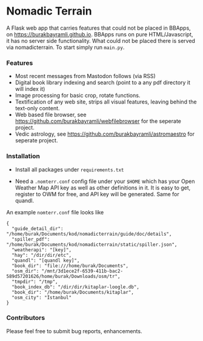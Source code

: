 # Nomadic Terrain

A Flask web app that carries features that could not be placed in
BBApps, on https://burakbayramli.github.io. BBApps runs on pure
HTML/Javascript, it has no server side functionality. What could not
be placed there is served via nomadicterrain. To start simply run
`main.py`.

### Features

* Most recent messages from Mastodon follows (via RSS)
* Digital book library indexing and search (point to a any pdf directory it will index it)
* Image processing for basic crop, rotate functions.
* Textification of any web site, strips all visual features, leaving behind the
  text-only content.
* Web based file browser, see https://github.com/burakbayramli/webfilebrowser for
  the seperate project.
* Vedic astrology, see https://github.com/burakbayramli/astromaestro for seperate project.

### Installation

- Install all packages under `requirements.txt`

- Need a `.nomterr.conf` config file under your `$HOME` which has your
  Open Weather Map API key as well as other definitions in it.  It is
  easy to get, register to OWM for free, and API key will be
  generated. Same for quandl.

An example `nomterr.conf` file looks like

```
{
  "guide_detail_dir": "/home/burak/Documents/kod/nomadicterrain/guide/doc/details",
  "spiller_pdf": "/home/burak/Documents/kod/nomadicterrain/static/spiller.json",
  "weatherapi": "[key]",
  "hay": "/dir/dir/etc",
  "quandl": "[quandl key]",
  "book_dir": "file:///home/burak/Documents",
  "osm_dir": "/mnt/3d1ece2f-6539-411b-bac2-589d57201626/home/burak/Downloads/osm/tr",
  "tmpdir": "/tmp",
  "book_index_db": "/dir/dir/kitaplar-loogle.db",
  "book_dir": "/home/burak/Documents/kitaplar",
  "osm_city": "İstanbul"
}
```

### Contributors

Please feel free to submit bug reports, enhancements. 



